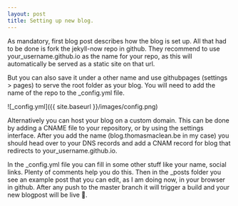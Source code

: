 ```yaml
---
layout: post
title: Setting up new blog.
---
```


As mandatory, first blog post describes how the blog is set up. All that had to be done is fork the jekyll-now repo in github. They recommend to use your_username.github.io as the name for your repo, as this will automatically be served as a static site on that url.

But you can also save it under a other name and use githubpages (settings > pages) to serve the root folder as your blog. You will need to add the name of the repo to the \_config.yml file. 

![_config.yml]({{ site.baseurl }}/images/config.png)

Alternatively you can host your blog on a custom domain. This can be done by adding a CNAME file to your repository, or by using the settings interface. After you add the name (blog.thomasmaclean.be in my case) you should head over to your DNS records and add a CNAM record for blog that redirects to your_username.github.io.

In the \_config.yml file you can fill in some other stuff like your name, social links. Plenty of comments help you do this. Then in the \_posts folder you see an example post that you can edit, as I am doing now, in your browser in github. After any push to the master branch it will trigger a build and your new blogpost will be live 🥳.
